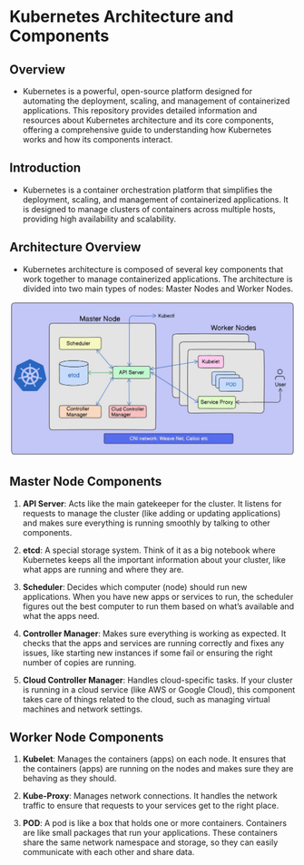 # Kubernetes Architecture and Components
## Overview
 - Kubernetes is a powerful, open-source platform designed for automating the deployment, scaling, and management of containerized applications. This repository provides detailed information and resources about Kubernetes architecture and its core components, offering a comprehensive guide to understanding how Kubernetes works and how its components interact.

## Introduction
- Kubernetes is a container orchestration platform that simplifies the deployment, scaling, and management of containerized applications. It is designed to manage clusters of containers across multiple hosts, providing high availability and scalability.

## Architecture Overview
- Kubernetes architecture is composed of several key components that work together to manage containerized applications. The architecture is divided into two main types of nodes: Master Nodes and Worker Nodes.
<img width="1147" alt="Kubernet architechture.JPG" src="https://github.com/Ajinkya239/KubeWeek/blob/main/Kubernet%20architechture.JPG">


## Master Node Components
1. **API Server**:  Acts like the main gatekeeper for the cluster. It listens for requests to manage the cluster (like adding or updating applications) and makes sure everything is running smoothly by talking to other components.
   
2. **etcd**: A special storage system. Think of it as a big notebook where Kubernetes keeps all the important information about your cluster, like what apps are running and where they are.
   
3. **Scheduler**: Decides which computer (node) should run new applications. When you have new apps or services to run, the scheduler figures out the best computer to run them based on what’s available and what the apps need.
   
4. **Controller Manager**: Makes sure everything is working as expected. It checks that the apps and services are running correctly and fixes any issues, like starting new instances if some fail or ensuring the right number of copies are running.
   
5. **Cloud Controller Manager**: Handles cloud-specific tasks. If your cluster is running in a cloud service (like AWS or Google Cloud), this component takes care of things related to the cloud, such as managing virtual machines and network settings.
   

## Worker Node Components
1. **Kubelet**: Manages the containers (apps) on each node. It ensures that the containers (apps) are running on the nodes and makes sure they are behaving as they should.
   
2. **Kube-Proxy**: Manages network connections. It handles the network traffic to ensure that requests to your services get to the right place.
   
3. **POD**: A pod is like a box that holds one or more containers. Containers are like small packages that run your applications. These containers share the same network namespace and storage, so they can easily communicate with each other and share data.


